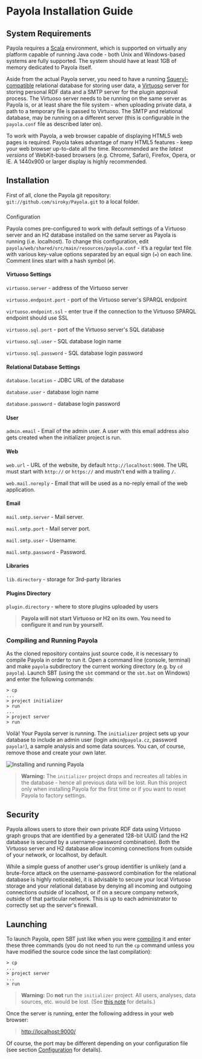 <a name="top"></a>

# Payola Installation Guide

## System Requirements

Payola requires a [Scala](http://www.scala-lang.org) environment, which is supported on virtually any platform capable of running Java code - both Unix and Windows-based systems are fully supported. The system should have at least 1GB of memory dedicated to Payola itself.

Aside from the actual Payola server, you need to have a running [Squeryl-compatible](http://squeryl.org) relational database for storing user data, a [Virtuoso](http://virtuoso.openlinksw.com) server for storing personal RDF data and a SMTP server for the plugin approval process. The Virtuoso server needs to be running on the same server as Payola is, or at least share the file system - when uploading private data, a path to a temporary file is passed to Virtuoso. The SMTP and relational database, may be running on a different server (this is configurable in the `payola.conf` file as described later on).

To work with Payola, a web browser capable of displaying HTML5 web pages is required. Payola takes advantage of many HTML5 features - keep your web browser up-to-date all the time. Recommended are the *latest versions* of WebKit-based browsers (e.g. Chrome, Safari), Firefox, Opera, or IE. A 1440x900 or larger display is highly recommended.

## Installation

First of all, clone the Payola git repository: `git://github.com/siroky/Payola.git` to a local folder.

### <a name="configuration"></a>
Configuration 

Payola comes pre-configured to work with default settings of a Virtuoso server and an H2 database installed on the same server as Payola is running (i.e. localhost). To change this configuration, edit `payola/web/shared/src/main/resources/payola.conf` - it’s a regular text file with various key-value options separated by an equal sign (`=`) on each line. Comment lines start with a hash symbol (`#`).

#### Virtuoso Settings

`virtuoso.server` - address of the Virtuoso server

`virtuoso.endpoint.port` - port of the Virtuoso server's SPARQL endpoint

`virtuoso.endpoint.ssl` - enter true if the connection to the Virtuoso SPARQL endpoint should use SSL

`virtuoso.sql.port` - port of the Virtuoso server's SQL database

`virtuoso.sql.user` - SQL database login name

`virtuoso.sql.password` - SQL database login password

#### Relational Database Settings

`database.location` - JDBC URL of the database

`database.user` - database login name

`database.password` - database login password

#### User

`admin.email` - Email of the admin user. A user with this email address also gets created when the initializer project is run.

#### Web

`web.url` - URL of the website, by default `http://localhost:9000`. The URL must start with `http://` or `https://` and mustn't end with a trailing `/`.

`web.mail.noreply` - Email that will be used as a no-reply email of the web application.

#### Email

`mail.smtp.server` - Mail server.

`mail.smtp.port` - Mail server port.

`mail.smtp.user` - Username.

`mail.smtp.password` - Password.

#### Libraries

`lib.directory` - storage for 3rd-party libraries

#### Plugins Directory

`plugin.directory` - where to store plugins uploaded by users

> **Payola will not start Virtuoso or H2 on its own. You need to configure it and run by yourself.**

<a name="compiling"></a>
### Compiling and Running Payola

As the cloned repository contains just source code, it is necessary to compile Payola in order to run it. Open a command line (console, terminal) and make `payola` subdirectory the current working directory (e.g. by `cd payola`). Launch SBT (using the `sbt` command or the `sbt.bat` on Windows) and enter the following commands:

<a name="run-initializer"></a>
```
> cp
...
> project initializer
> run
...
> project server
> run
```

Voilà! Your Payola server is running. The `initializer` project sets up your database to include an admin user (login `admin@payola.cz`, password `payola!`), a sample analysis and some data sources. You can, of course, remove those and create your own later.

![Installing and running Payola](https://raw.github.com/siroky/Payola/develop/docs/img/installscreen.png)

> <a name="drop-create-warning"></a> **Warning:** The `initializer` project drops and recreates all tables in the database - hence all previous data will be lost. Run this project only when installing Payola for the first time or if you want to reset Payola to factory settings.

## Security

Payola allows users to store their own private RDF data using Virtuoso graph groups that are identified by a generated 128-bit UUID (and the H2 database is secured by a username-password combination). Both the Virtuoso server and H2 database allow incoming connections from outside of your network, or localhost, by default.

While a simple guess of another user's group identifier is unlikely (and a brute-force attack on the username-password combination for the relational database is highly noticeable), it is advisable to secure your local Virtuoso storage and your relational database by denying all incoming and outgoing connections outside of localhost, or if on a secure company network, outside of that particular network. This is up to each administrator to correctly set up the server's firewall.

## Launching

To launch Payola, open SBT just like when you were [compiling](#compiling) it and enter these three commands (you do not need to run the `cp` command unless you have modified the source code since the last compilation):

```
> cp
...
> project server
...
> run
```

> **Warning:** Do **not** run the `initializer` project. All users, analyses, data sources, etc. would be lost. (See [this note](#drop-create-warning) for details.)

Once the server is running, enter the following address in your web browser:

><http://localhost:9000/>

Of course, the port may be different depending on your configuration file (see section [Configuration](#configuration) for details).